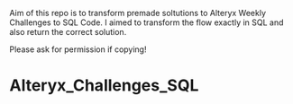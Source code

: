Aim of this repo is to transform premade soltutions to Alteryx Weekly Challenges to SQL Code. I aimed to transform the flow exactly in SQL and also return the correct solution.

Please ask for permission if copying!

# Alteryx_Challenges_SQL
